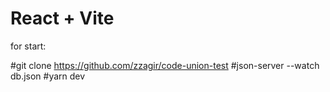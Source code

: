 # React + Vite

for start:

#git clone https://github.com/zzagir/code-union-test
#json-server --watch db.json
#yarn dev
